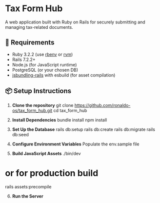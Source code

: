# Tax Form Hub

A web application built with Ruby on Rails for securely submitting and managing tax-related documents.

## 🚀 Requirements

- Ruby 3.2.2 (use [rbenv](https://github.com/rbenv/rbenv) or [rvm](https://rvm.io/))
- Rails 7.2.2+
- Node.js (for JavaScript runtime)
- PostgreSQL (or your chosen DB)
- [jsbundling-rails](https://github.com/rails/jsbundling-rails) with esbuild (for asset compilation)

## 📦 Setup Instructions

1. **Clone the repository**
git clone https://github.com/ronaldo-os/tax_form_hub.git
cd tax_form_hub

2. **Install Dependencies**
bundle install
npm install

3. **Set Up the Database**
rails db:setup
rails db:create
rails db:migrate
rails db:seed

4. **Configure Environment Variables**
Populate the env.sample file

5. **Build JavaScript Assets**
./bin/dev
# or for production build
rails assets:precompile

6. **Run the Server**


